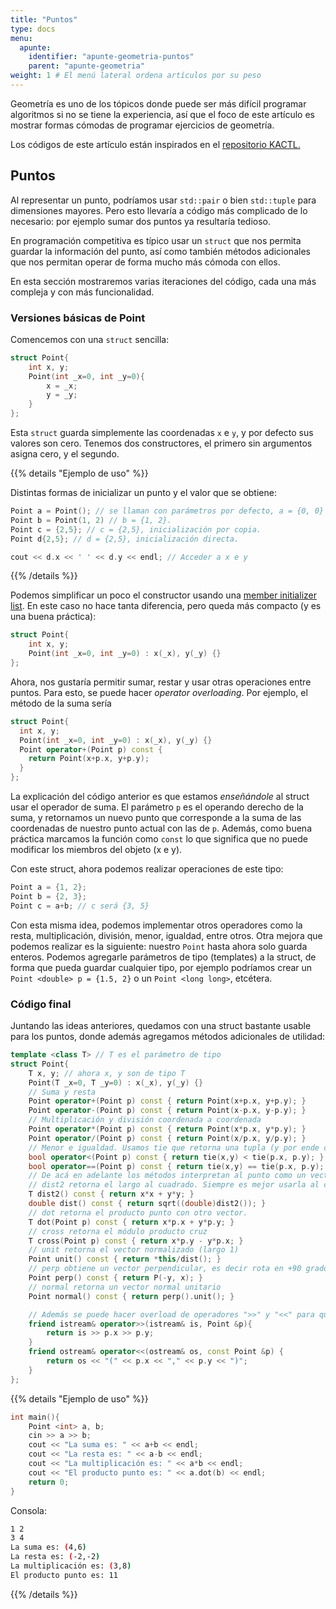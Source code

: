 ```yaml
---
title: "Puntos"
type: docs
menu:
  apunte:
    identifier: "apunte-geometria-puntos"
    parent: "apunte-geometria"
weight: 1 # El menú lateral ordena artículos por su peso
---
```


Geometría es uno de los tópicos donde puede ser más difícil programar algoritmos si no se tiene la experiencia, así que el foco de este artículo es mostrar formas cómodas de programar ejercicios de geometría.

Los códigos de este artículo están inspirados en el [repositorio KACTL.](https://github.com/kth-competitive-programming/kactl)

## Puntos

Al representar un punto, podríamos usar `std::pair` o bien `std::tuple` para dimensiones mayores. Pero esto llevaría a código más complicado de lo necesario: por ejemplo sumar dos puntos ya resultaría tedioso.

En programación competitiva es típico usar un `struct` que nos permita guardar la información del punto, así como también métodos adicionales que nos permitan operar de forma mucho más cómoda con ellos.

En esta sección mostraremos varias iteraciones del código, cada una más compleja y con más funcionalidad.

### Versiones básicas de Point

Comencemos con una `struct` sencilla:

```cpp
struct Point{
    int x, y;
    Point(int _x=0, int _y=0){
        x = _x;
        y = _y;
    }
};
```

Esta `struct` guarda simplemente las coordenadas `x` e `y`, y por defecto sus valores son cero. Tenemos dos constructores, el primero sin argumentos asigna cero, y el segundo.

{{% details "Ejemplo de uso" %}}

Distintas formas de inicializar un punto y el valor que se obtiene:

```cpp
Point a = Point(); // se llaman con parámetros por defecto, a = {0, 0}
Point b = Point(1, 2) // b = {1, 2}.
Point c = {2,5}; // c = {2,5}, inicialización por copia.
Point d{2,5}; // d = {2,5}, inicialización directa.

cout << d.x << ' ' << d.y << endl; // Acceder a x e y
```

{{% /details %}}

Podemos simplificar un poco el constructor usando una [member initializer list](https://www.learncpp.com/cpp-tutorial/constructor-member-initializer-lists/). En este caso no hace tanta diferencia, pero queda más compacto (y es una buena práctica):

```cpp
struct Point{
    int x, y;
    Point(int _x=0, int _y=0) : x(_x), y(_y) {}
};
```

Ahora, nos gustaría permitir sumar, restar y usar otras operaciones entre puntos. Para esto, se puede hacer _operator overloading_. Por ejemplo, el método de la suma sería

```cpp
struct Point{
  int x, y;
  Point(int _x=0, int _y=0) : x(_x), y(_y) {}
  Point operator+(Point p) const {
    return Point(x+p.x, y+p.y);
  }
};
```

La explicación del código anterior es que estamos _enseñándole_ al struct usar el operador de suma. El parámetro `p` es el operando derecho de la suma, y
retornamos un nuevo punto que corresponde a la suma de las coordenadas de nuestro punto actual con las de `p`. Además, como buena práctica
marcamos la función como `const` lo que significa que no puede modificar los miembros del objeto (x e y).

Con este struct, ahora podemos realizar operaciones de este tipo:

```cpp
Point a = {1, 2};
Point b = {2, 3};
Point c = a+b; // c será {3, 5}
```

Con esta misma idea, podemos implementar otros operadores como la resta, multiplicación, división, menor, igualdad, entre otros. Otra mejora que podemos realizar
es la siguiente: nuestro `Point` hasta ahora solo guarda enteros. Podemos agregarle parámetros de tipo (templates) a la struct, de forma que pueda guardar cualquier tipo,
por ejemplo podríamos crear un `Point <double> p = {1.5, 2}` o un `Point <long long>`, etcétera.

### Código final

Juntando las ideas anteriores, quedamos con una struct bastante usable para los puntos, donde además agregamos métodos adicionales de utilidad:

```cpp
template <class T> // T es el parámetro de tipo
struct Point{
	T x, y; // ahora x, y son de tipo T
	Point(T _x=0, T _y=0) : x(_x), y(_y) {}
	// Suma y resta
	Point operator+(Point p) const { return Point(x+p.x, y+p.y); }
	Point operator-(Point p) const { return Point(x-p.x, y-p.y); }
	// Multiplicación y división coordenada a coordenada
	Point operator*(Point p) const { return Point(x*p.x, y*p.y); }
	Point operator/(Point p) const { return Point(x/p.x, y/p.y); }
	// Menor e igualdad. Usamos tie que retorna una tupla (y por ende compara en orden de izq. a der.)
	bool operator<(Point p) const { return tie(x,y) < tie(p.x, p.y); }
	bool operator==(Point p) const { return tie(x,y) == tie(p.x, p.y); }
	// De acá en adelante los métodos interpretan al punto como un vector
	// dist2 retorna el largo al cuadrado. Siempre es mejor usarla al cuadrado cuando sea posible para evitar usar doubles
	T dist2() const { return x*x + y*y; }
	double dist() const { return sqrt((double)dist2()); }
	// dot retorna el producto punto con otro vector.
	T dot(Point p) const { return x*p.x + y*p.y; }
	// cross retorna el módulo producto cruz
	T cross(Point p) const { return x*p.y - y*p.x; }
	// unit retorna el vector normalizado (largo 1)
	Point unit() const { return *this/dist(); }
	// perp obtiene un vector perpendicular, es decir rota en +90 grados
	Point perp() const { return P(-y, x); }
	// normal retorna un vector normal unitario
	Point normal() const { return perp().unit(); }

	// Además se puede hacer overload de operadores ">>" y "<<" para que poder leer/imprimir Point con cin/cout
	friend istream& operator>>(istream& is, Point &p){
		return is >> p.x >> p.y;
	}
	friend ostream& operator<<(ostream& os, const Point &p) {
		return os << "(" << p.x << "," << p.y << ")";
	}
};
```

{{% details "Ejemplo de uso" %}}

```cpp
int main(){
	Point <int> a, b;
	cin >> a >> b;
	cout << "La suma es: " << a+b << endl;
	cout << "La resta es: " << a-b << endl;
	cout << "La multiplicación es: " << a*b << endl;
	cout << "El producto punto es: " << a.dot(b) << endl;
	return 0;
}
```

Consola:

```bash
1 2
3 4
La suma es: (4,6)
La resta es: (-2,-2)
La multiplicación es: (3,8)
El producto punto es: 11
```

{{% /details %}}
